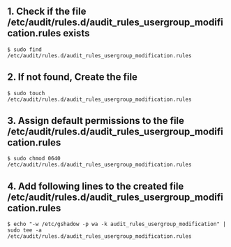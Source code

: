 ## 1. Check if the file /etc/audit/rules.d/audit_rules_usergroup_modification.rules exists
    $ sudo find /etc/audit/rules.d/audit_rules_usergroup_modification.rules
    
## 2. If not found, Create the file
    $ sudo touch /etc/audit/rules.d/audit_rules_usergroup_modification.rules

## 3. Assign default permissions to the file /etc/audit/rules.d/audit_rules_usergroup_modification.rules
    $ sudo chmod 0640 /etc/audit/rules.d/audit_rules_usergroup_modification.rules

## 4. Add following lines to the created file /etc/audit/rules.d/audit_rules_usergroup_modification.rules
    $ echo "-w /etc/gshadow -p wa -k audit_rules_usergroup_modification" | sudo tee -a /etc/audit/rules.d/audit_rules_usergroup_modification.rules
